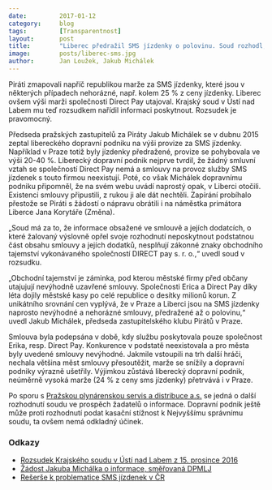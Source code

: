 ```yaml
---
date:         2017-01-12
category:     blog
tags:         [Transparentnost]
layout:       post
title:        "Liberec předražil SMS jízdenky o polovinu. Soud rozhodl, že smlouvu tajit nesmí" 
image:        posts/liberec-sms.jpg
author:       Jan Loužek, Jakub Michálek
---
```


Piráti zmapovali napříč republikou marže za SMS jízdenky, které jsou v některých případech nehorázné, např. kolem 25 % z ceny jízdenky. Liberec ovšem výši marži společnosti Direct Pay utajoval. Krajský soud v Ústí nad Labem mu teď rozsudkem nařídil informaci poskytnout. Rozsudek je pravomocný.

Předseda pražských zastupitelů za Piráty Jakub Michálek se v dubnu 2015 zeptal libereckého dopravní podniku na výši provize za SMS jízdenky. Například v Praze totiž byly jízdenky předražené, provize se pohybovala ve výši 20-40 %. Liberecký dopravní podnik nejprve tvrdil, že žádný smluvní vztah se společností Direct Pay nemá a smlouvy na provoz služby SMS jízdenek s touto firmou neexistují. Poté, co však Michálek dopravnímu podniku připomněl, že na svém webu uvádí naprostý opak, v Liberci otočili. Existenci smlouvy připustili, z rukou ji ale dát nechtěli. Zapírání probíhalo  přestože se Piráti s žádostí o nápravu obrátili i na náměstka primátora Liberce Jana Korytáře (Změna).

„Soud má za to, že informace obsažené ve smlouvě a jejích dodatcích, o které žalovaný výslovně opřel svoje rozhodnutí neposkytnout podstatnou část obsahu smlouvy a jejích dodatků, nesplňují zákonné znaky obchodního tajemství vykonávaného společností DIRECT pay s. r. o.,“ uvedl soud v rozsudku.

„Obchodní tajemství je záminka, pod kterou městské firmy před občany utajujují nevýhodně uzavřené smlouvy. Společnosti Erica a Direct Pay díky léta dojily městské kasy po celé republice o desítky milionů korun. Z unikátního srovnání cen vyplývá, že v Praze a Liberci jsou na SMS jízdenky naprosto nevýhodné a nehorázné smlouvy, předražené až o polovinu,“ uvedl Jakub Michálek, předseda zastupitelského klubu Pirátů v Praze. 

Smlouva byla podepsána v době, kdy službu poskytovala pouze společnost Erika, resp. Direct Pay. Konkurence v podstatě neexistovala a pro města byly uvedené smlouvy nevýhodné. Jakmile vstoupili na trh další hráči, nechala většina měst smlouvy přesoutěžit, marže se snížily a dopravní podniky výrazně ušetřily. Výjimkou zůstává liberecký dopravní podnik, neúměrně vysoká marže (24 % z ceny sms jízdenky) přetrvává i v Praze. 

Po sporu s [Pražskou plynárenskou servis a distribuce a.s.](https://praha.pirati.cz/poskytovani-informaci-mestskymi-firmami.html ) se jedná o další rozhodnutí soudu ve prospěch žadatelů o informace. Dopravní podnik ještě může proti rozhodnutí podat kasační stížnost k Nejvyššímu správnímu soudu, ta ovšem nemá odkladný účinek.

### Odkazy 

* [Rozsudek Krajského soudu v Ústí nad Labem z 15. prosince 2016](https://github.com/pirati-cz/KlubPraha/blob/master/spisy/2015/21-sms-jizdenky-liberec-jablonec/26-rozsudek/rozsudek.pdf )
* [Žádost Jakuba Michálka o informace, směřovaná DPMLJ](https://github.com/pirati-cz/KlubPraha/blob/master/spisy/2015/21-sms-jizdenky-liberec-jablonec/1-zadost/Liberec%20a%20Jablonec_signed.pdf )
* [Rešerše k problematice SMS jízdenek v ČR](https://praha.pirati.cz/sms-jizdenky.html )
